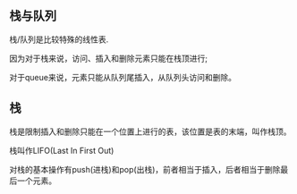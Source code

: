 ## 栈与队列

栈/队列是比较特殊的线性表.

因为对于栈来说，访问、插入和删除元素只能在栈顶进行;

对于queue来说，元素只能从队列尾插入，从队列头访问和删除。

## 栈

栈是限制插入和删除只能在一个位置上进行的表，该位置是表的末端，叫作栈顶。

栈叫作LIFO(Last In First Out)

对栈的基本操作有push(进栈)和pop(出栈)，前者相当于插入，后者相当于删除最后一个元素。






